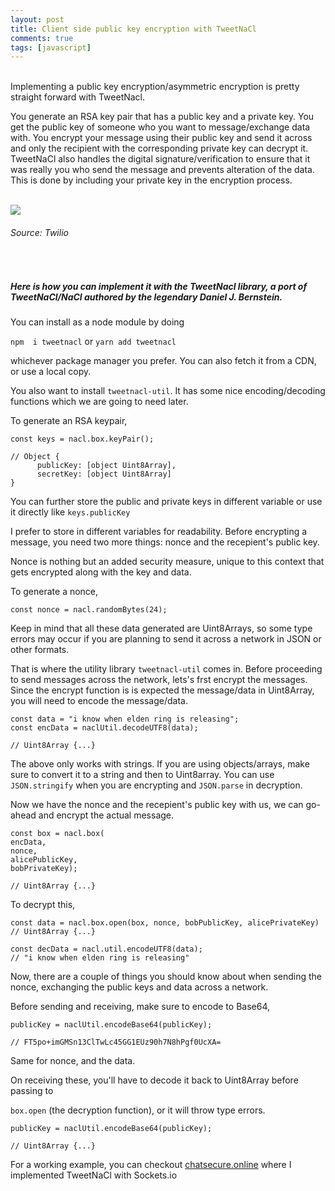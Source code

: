 ```yaml
---
layout: post
title: Client side public key encryption with TweetNaCl
comments: true
tags: [javascript]
---
```


<br>
Implementing a public key encryption/asymmetric encryption is pretty straight forward with TweetNacl.

You generate an RSA key pair that has a public key and a private key. You get the public key of someone who you want to message/exchange data with. You encrypt your message using their public key and send it across and only the recipient with the corresponding private key can decrypt it. TweetNaCl also handles the digital signature/verification to ensure that it was really you who send the message and prevents alteration of the data. This is done by including your private key in the encryption process.

<br>

<img src="https://twilio-cms-prod.s3.amazonaws.com/original_images/19DfiKodi3T25Xz7g9EDTyvF9di2SzvJo6JebRJaCN-1P_c1fMqGtrAyZzxGGucG0bcmR8UwNes-gS">
<h6>Source: Twilio</h6>

<br>

##### Here is how you can implement it with the TweetNacl library, a port of TweetNaCl/NaCl authored by the legendary Daniel J. Bernstein.

You can install as a node module by doing 

```npm  i tweetnacl``` or ```yarn add tweetnacl```

whichever package manager you prefer. You can also fetch it from a CDN, or use a local copy.

You also want to install ```tweetnacl-util```. It has some nice encoding/decoding functions which we are going to need later.

To generate an RSA keypair,

```
const keys = nacl.box.keyPair();  

// Object {
	  publicKey: [object Uint8Array],
  	  secretKey: [object Uint8Array]
}
```

You can further store the public and private keys in different variable or use it directly like ```keys.publicKey```

I prefer to store in different variables for readability. Before encrypting a message, you need two more things: nonce and the recepient's public key.

Nonce is nothing but an added security measure, unique to this context that gets encrypted along with the key and data. 

To generate a nonce, 

```
const nonce = nacl.randomBytes(24);
```

Keep in mind that all these data generated are Uint8Arrays, so some type errors may occur if you are planning to send it across a network in JSON or other formats.

That is where the utility library ```tweetnacl-util``` comes in. Before proceeding to send messages across the network,
lets's frst encrypt the messages. Since the encrypt function is is expected the message/data in Uint8Array, you will need to encode the message/data.

```
const data = "i know when elden ring is releasing";
const encData = naclUtil.decodeUTF8(data);

// Uint8Array {...}
```

The above only works with strings. If you are using objects/arrays, make sure to convert it to a string and then to Uint8array. You can use ```JSON.stringify``` when you are encrypting and ```JSON.parse``` in decryption.

Now we have the nonce and the recepient's public key with us, we can go-ahead and encrypt the actual message.

```
const box = nacl.box(
encData,
nonce,
alicePublicKey,
bobPrivateKey);

// Uint8Array {...}
```

To decrypt this,

```
const data = nacl.box.open(box, nonce, bobPublicKey, alicePrivateKey)
// Uint8Array {...}

const decData = nacl.util.encodeUTF8(data);
// "i know when elden ring is releasing"
```

Now, there are a couple of things you should know about when sending the nonce, exchanging the public keys and data across a network.

Before sending and receiving, make sure to encode to Base64,
```
publicKey = naclUtil.encodeBase64(publicKey);

// FT5po+imGMSn13ClTwLc45GG1EUz90h7N8hPgf0UcXA=
```
Same for nonce, and the data. 

On receiving these, you'll have to decode it back to Uint8Array before passing to 

```box.open``` (the decryption function), or it will throw type errors.
```
publicKey = naclUtil.encodeBase64(publicKey);

// Uint8Array {...}
```

For a working example, you can checkout [chatsecure.online](https://github.com/rohanharikr/chatsecure.online) where I implemented TweetNaCl with Sockets.io